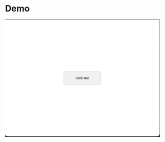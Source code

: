 # Demo
![image](https://github.com/meteistar/QML_Controls/blob/master/MaterialButton/Sep-18-2022%2017-50-09.gif)
